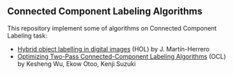 ## Connected Component Labeling Algorithms
This repository implement some of algorithms on Connected Component Labeling task:
- [Hybrid object labelling in digital images](https://link.springer.com/article/10.1007/s00138-006-0041-3) (HOL) by J. Martín-Herrero
- [Optimizing Two-Pass Connected-Component Labeling Algorithms](https://dl.acm.org/doi/10.1007/s10044-008-0109-y) (OCL) by Kesheng Wu, Ekow Otoo, Kenji Suzuki